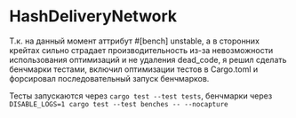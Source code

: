 # HashDeliveryNetwork

Т.к. на данный момент аттрибут #[bench] unstable, а в сторонних крейтах сильно страдает производительность из-за невозможности использования оптимизаций и не удаления dead_code, я решил сделать бенчмарки тестами, включил оптимизации тестов в Cargo.toml и форсировал последовательный запуск бенчмарков.

Тесты запускаются через `cargo test --test tests`, 
бенчмарки через `DISABLE_LOGS=1 cargo test --test benches -- --nocapture`

